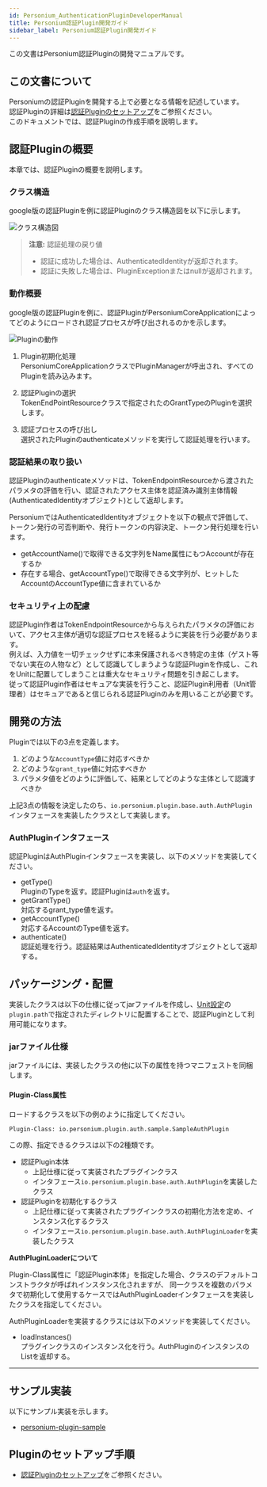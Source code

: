 ```yaml
---
id: Personium_AuthenticationPluginDeveloperManual
title: Personium認証Plugin開発ガイド
sidebar_label: Personium認証Plugin開発ガイド
---
```


この文書はPersonium認証Pluginの開発マニュアルです。

## この文書について

Personiumの認証Pluginを開発する上で必要となる情報を記述しています。  
認証Pluginの詳細は[認証Pluginのセットアップ](../server-operator/setup_authentication_plugins.md)をご参照ください。  
このドキュメントでは、認証Pluginの作成手順を説明します。  

## 認証Pluginの概要

本章では、認証Pluginの概要を説明します。

### クラス構造

google版の認証Pluginを例に認証Pluginのクラス構造図を以下に示します。

![クラス構造図](assets/plugin_01.png "Pluginクラス構造図")

> **注意:**  認証処理の戻り値
> - 認証に成功した場合は、AuthenticatedIdentityが返却されます。
> - 認証に失敗した場合は、PluginExceptionまたはnullが返却されます。

### 動作概要

google版の認証Pluginを例に、認証PluginがPersoniumCoreApplicationによってどのようにロードされ認証プロセスが呼び出されるのかを示します。

![Pluginの動作](assets/plugin_02.png "pluginの動作")

1. Plugin初期化処理  
    PersoniumCoreApplicationクラスでPluginManagerが呼出され、すべてのPluginを読み込みます。  

2. 認証Pluginの選択  
    TokenEndPointResourceクラスで指定されたのGrantTypeのPluginを選択します。  

3. 認証プロセスの呼び出し  
    選択されたPluginのauthenticateメソッドを実行して認証処理を行います。

### 認証結果の取り扱い

認証Pluginのauthenticateメソッドは、TokenEndpointResourceから渡されたパラメタの評価を行い、認証されたアクセス主体を認証済み識別主体情報(AuthenticatedIdentityオブジェクト)として返却します。

PersoniumではAuthenticatedIdentityオブジェクトを以下の観点で評価して、トークン発行の可否判断や、発行トークンの内容決定、トークン発行処理を行います。

- getAccountName()で取得できる文字列をName属性にもつAccountが存在するか
- 存在する場合、getAccountType()で取得できる文字列が、ヒットしたAccountのAccountType値に含まれているか

### セキュリティ上の配慮

認証Plugin作者はTokenEndpointResourceから与えられたパラメタの評価において、アクセス主体が適切な認証プロセスを経るように実装を行う必要があります。  
例えば、入力値を一切チェックせずに本来保護されるべき特定の主体（ゲスト等でない実在の人物など）として認識してしまうような認証Pluginを作成し、これをUnitに配置してしまうことは重大なセキュリティ問題を引き起こします。  
従って認証Plugin作者はセキュアな実装を行うこと、認証Plugin利用者（Unit管理者）はセキュアであると信じられる認証Pluginのみを用いることが必要です。

## 開発の方法

Pluginでは以下の3点を定義します。

1. どのような`AccountType`値に対応すべきか
1. どのような`grant_type`値に対応すべきか
1. パラメタ値をどのように評価して、結果としてどのような主体として認識すべきか

上記3点の情報を決定したのち、`io.personium.plugin.base.auth.AuthPlugin`インタフェースを実装したクラスとして実装します。

### AuthPluginインタフェース

認証PluginはAuthPluginインタフェースを実装し、以下のメソッドを実装してください。

- getType()  
  PluginのTypeを返す。認証Pluginは`auth`を返す。
- getGrantType()  
  対応するgrant_type値を返す。
- getAccountType()  
  対応するAccountのType値を返す。
- authenticate()  
  認証処理を行う。認証結果はAuthenticatedIdentityオブジェクトとして返却する。

## パッケージング・配置

実装したクラスは以下の仕様に従ってjarファイルを作成し、[Unit設定](../server-operator/unit_config_list.md)の`plugin.path`で指定されたディレクトリに配置することで、認証Pluginとして利用可能になります。

### jarファイル仕様

jarファイルには、実装したクラスの他に以下の属性を持つマニフェストを同梱します。

#### Plugin-Class属性

ロードするクラスを以下の例のように指定してください。  
```
Plugin-Class: io.personium.plugin.auth.sample.SampleAuthPlugin
```

この際、指定できるクラスは以下の2種類です。

- 認証Plugin本体
  - 上記仕様に従って実装されたプラグインクラス
  - インタフェース`io.personium.plugin.base.auth.AuthPlugin`を実装したクラス
- 認証Pluginを初期化するクラス
  - 上記仕様に従って実装されたプラグインクラスの初期化方法を定め、インスタンス化するクラス
  - インタフェース`io.personium.plugin.base.auth.AuthPluginLoader`を実装したクラス

**AuthPluginLoaderについて**

Plugin-Class属性に「認証Plugin本体」を指定した場合、クラスのデフォルトコンストラクタが呼ばれインスタンス化されますが、
同一クラスを複数のパラメタで初期化して使用するケースではAuthPluginLoaderインタフェースを実装したクラスを指定してください。

AuthPluginLoaderを実装するクラスには以下のメソッドを実装してください。

- loadInstances()  
  プラグインクラスのインスタンス化を行う。AuthPluginのインスタンスのListを返却する。


---
## サンプル実装

以下にサンプル実装を示します。

- [personium-plugin-sample](https://github.com/personium/personium-plugin-sample)

## Pluginのセットアップ手順

- [認証Pluginのセットアップ](../server-operator/setup_authentication_plugins.md)をご参照ください。  
